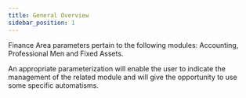 ```yaml
---
title: General Overview
sidebar_position: 1
---
```


Finance Area parameters pertain to the following modules: Accounting, Professional Men and Fixed Assets.

An appropriate parameterization will enable the user to indicate the management of the related module and will give the opportunity to use some specific automatisms. 






